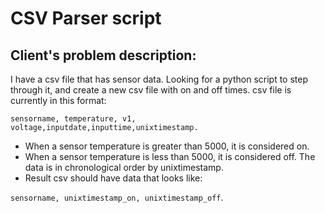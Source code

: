 # CSV Parser script

## Client's problem description:

I have a csv file that has sensor data. Looking for a python script to step through it, and create a new csv file with on and off times. csv file is currently in this format:

`sensorname, temperature, v1, voltage,inputdate,inputtime,unixtimestamp.`

* When a sensor temperature is greater than 5000, it is considered on.
* When a sensor temperature is less than 5000, it is considered off. The data is in chronological order by unixtimestamp.
* Result csv should have data that looks like: 

`sensorname, unixtimestamp_on, unixtimestamp_off`.
